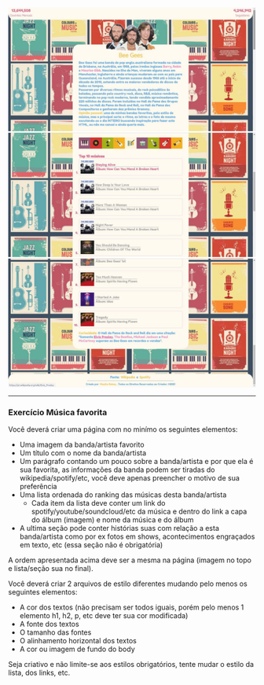 <img src="images/print-screen-1.jpg">
<img src="images/print-screen-2.jpg">
<img src="images/print-screen-3.jpg">

<hr />

### Exercício Música favorita
Você deverá criar uma página com no minímo os seguintes elementos:

- Uma imagem da banda/artista favorito
- Um título com o nome da banda/artista
- Um parágrafo contando um pouco sobre a banda/artista e por que ela é sua favorita, as informações da banda podem ser tiradas do wikipedia/spotify/etc, você deve apenas preencher o motivo de sua preferência
- Uma lista ordenada do ranking das músicas desta banda/artista
  - Cada item da lista deve conter um link do spotify/youtube/soundcloud/etc da música e dentro do link a capa do álbum (imagem) e nome da música e do álbum 
- A ultima seção pode conter histórias suas com relação a esta banda/artista como por ex fotos em shows, acontecimentos engraçados em texto, etc (essa seção não é obrigatória)

A ordem apresentada acima deve ser a mesma na página (imagem no topo e lista/seção sua no final).

Você deverá criar 2 arquivos de estilo diferentes mudando pelo menos os seguintes elementos:

- A cor dos textos (não precisam ser todos iguais, porém pelo menos 1 elemento h1, h2, p, etc deve ter sua cor modificada)
- A fonte dos textos 
- O tamanho das fontes
- O alinhamento horizontal dos textos
- A cor ou imagem de fundo do body

Seja criativo e não limite-se aos estilos obrigatórios, tente mudar o estilo da lista, dos links, etc.

